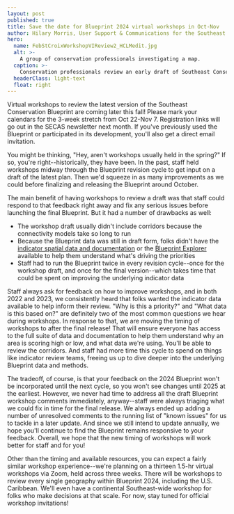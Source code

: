 ```yaml
---
layout: post
published: true
title: Save the date for Blueprint 2024 virtual workshops in Oct-Nov
author: Hilary Morris, User Support & Communications for the Southeast Blueprint
hero:
  name: FebStCroixWorkshopVIReview2_HCLMedit.jpg
  alt: >-
    A group of conservation professionals investigating a map.
  caption: >-
    Conservation professionals review an early draft of Southeast Conservation Blueprint 2023 in the U.S. Virgin Islands at a meeting of the Caribbean Community of Practice in Christiansted, St. Croix. Photo by Rua Mordecai.
  headerClass: light-text
  float: right
---
```


Virtual workshops to review the latest version of the Southeast Conservation Blueprint are coming later this fall! Please mark your calendars for the 3-week stretch from Oct 22-Nov 7. Registration links will go out in the SECAS newsletter next month. If you've previously used the Blueprint or participated in its development, you'll also get a direct email invitation.

You might be thinking, "Hey, aren't workshops usually held in the spring?" If so, you're right--historically, they have been. In the past, staff held workshops midway through the Blueprint revision cycle to get input on a draft of the latest plan. Then we'd squeeze in as many improvements as we could before finalizing and releasing the Blueprint around October.<!--more-->

The main benefit of having workshops to review a draft was that staff could respond to that feedback right away and fix any serious issues before launching the final Blueprint. But it had a number of drawbacks as well:

- The workshop draft usually didn't include corridors because the connectivity models take so long to run
- Because the Blueprint data was still in draft form, folks didn't have the [indicator spatial data and documentation](https://secas-fws.hub.arcgis.com/pages/blueprint) or the [Blueprint Explorer](https://blueprint.geoplatform.gov/southeast/) available to help them understand what's driving the priorities
- Staff had to run the Blueprint twice in every revision cycle--once for the workshop draft, and once for the final version--which takes time that could be spent on improving the underlying indicator data

Staff always ask for feedback on how to improve workshops, and in both 2022 and 2023, we consistently heard that folks wanted the indicator data available to help inform their review. "Why is this a priority?" and "What data is this based on?" are definitely two of the most common questions we hear during workshops. In response to that, we are moving the timing of workshops to after the final release! That will ensure everyone has access to the full suite of data and documentation to help them understand why an area is scoring high or low, and what data we're using. You'll be able to review the corridors. And staff had more time this cycle to spend on things like indicator review teams, freeing us up to dive deeper into the underlying Blueprint data and methods.

The tradeoff, of course, is that your feedback on the 2024 Blueprint won't be incorporated until the next cycle, so you won't see changes until 2025 at the earliest. However, we never had time to address all the draft Blueprint workshop comments immediately, anyway--staff were always triaging what we could fix in time for the final release. We always ended up adding a number of unresolved comments to the running list of "known issues" for us to tackle in a later update. And since we still intend to update annually, we hope you'll continue to find the Blueprint remains responsive to your feedback. Overall, we hope that the new timing of workshops will work better for staff and for you!

Other than the timing and available resources, you can expect a fairly similar workshop experience--we're planning on a thirteen 1.5-hr virtual workshops via Zoom, held across three weeks. There will be workshops to review every single geography within Blueprint 2024, including the U.S. Caribbean. We'll even have a continental Southeast-wide workshop for folks who make decisions at that scale. For now, stay tuned for official workshop invitations!
